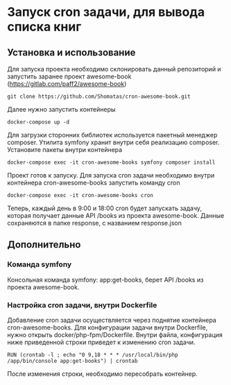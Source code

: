 # Запуск cron задачи, для вывода списка книг
## Установка и использование
Для запуска проекта необходимо склонировать данный репозиторий и запустить заранее проект awesome-book (https://gitlab.com/paff2/awesome-book)
```
git clone https://github.com/Shomatas/cron-awesome-book.git
```
Далее нужно запустить контейнеры
```
docker-compose up -d
```
Для загрузки сторонних библиотек используется пакетный менеджер composer. Утилита symfony хранит внутри себя реализацию composer. Установите пакеты внутри контейнера
```
docker-compose exec -it cron-awesome-books symfony composer install
```
Проект готов к запуску. Для запуска cron задачи необходимо внутри контейнера cron-awesome-books запустить команду cron
```
docker-compose exec -it cron-awesome-books cron
```
Теперь, каждый день в 9:00 и 18:00 cron будет запускать задачу, которая получает данные API /books из проекта awesome-book.
Данные сохраняются в папке response, с названием response.json
## Дополнительно
### Команда symfony
Консольная команда symfony: app:get-books, берет API /books из проекта awesome-book.
### Настройка cron задачи, внутри Dockerfile
Добавление cron задачи осуществляется через поднятие контейнера cron-awesome-books.
Для конфигурации задачи внутри Dockerfile, нужно открыть docker/php-fpm/Dockerfile.
Внутри файла, конфигурация ниже приведенной строки приведет к изменению cron задачи.
```
RUN (crontab -l ; echo "0 9,18 * * * /usr/local/bin/php /app/bin/console app:get-books") | crontab
```
После изменения строки, необходимо пересобрать контейнер.